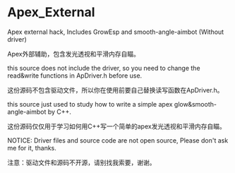 # Apex_External
Apex external hack, Includes GrowEsp and smooth-angle-aimbot (Without driver)

Apex外部辅助，包含发光透视和平滑内存自瞄。

this source does not include the driver, so you need to change the read&write functions in ApDriver.h before use.

这份源码不包含驱动文件，所以你在使用前要自己替换读写函数在ApDriver.h。

this source just used to study how to write a simple apex glow&smooth-angle-aimbot by C++.

这份源码仅仅用于学习如何用C++写一个简单的apex发光透视和平滑内存自瞄。

NOTICE: Driver files and source code are not open source, Please don't ask me for it, thanks.

注意：驱动文件和源码不开源，请别找我索要，谢谢。
